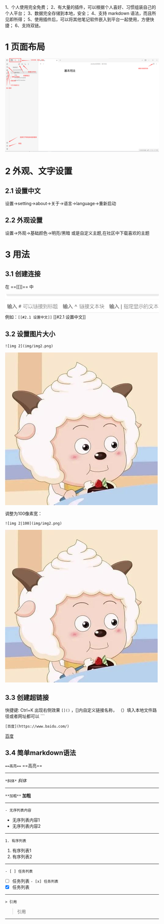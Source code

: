 1、个人使用完全免费；
2、有大量的插件，可以根据个人喜好、习惯组装自己的个人平台；
3、数据完全存储到本地，安全；
4、支持 markdown 语法，而且所见即所得；
5、使用插件后，可以将其他笔记软件嵌入到平台一起使用，方便快捷；
6、支持双链。
# 1 页面布局

![img1](img/img1.png)

# 2 外观、文字设置
## 2.1 设置中文

设置→setting→about→关于→语言→language→重新启动 

## 2.2 外观设置

设置→外观→基础颜色→明亮/黑暗
或是自定义主题,在社区中下载喜欢的主题

# 3 用法
## 3.1 创建连接
在  ==[[]]== 中

![创建连接](img/img5.png)
例如：`[[#2.1 设置中文]]`
	[[#2.1 设置中文]]
	
## 3.2 设置图片大小
```
![img 2](img/img2.png)
```
![img 2](img/img2.png)

调整为100像素宽：

```
![img 2|100](img/img2.png)
```
![img 2|100](img/img2.png)

## 3.3 创建超链接

快捷键: Ctrl+K 出现右侧效果 `[]()` ，[]内自定义链接名称， （）填入本地文件路径或者网址都可以 ```

```
[百度](https://www.baidu.com/)
```
[百度](https://www.baidu.com/)
## 3.4 简单markdown语法

``==高亮==`` ==高亮==

---

``*斜体*``    *斜体*

---
``**加粗**``  **加粗**

---
``- 无序列表内容``
- 无序列表内容1
- 无序列表内容2
---
``1. 有序列表``
1. 有序列表1
2. 有序列表2
---
``- [ ] 任务列表``
- [ ] 任务列表
``- [x] 任务列表``
- [x] 任务列表
---
``> 引用``
> 引用
> 

---







